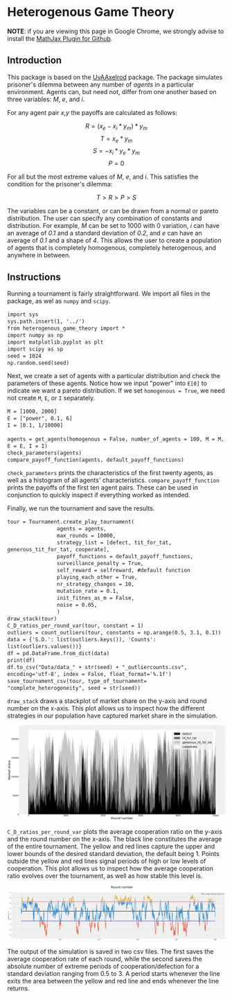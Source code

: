# Heterogenous Game Theory

__NOTE__: if you are viewing this page in Google Chrome, we strongly advise to install the [MathJax Plugin for Github](https://chrome.google.com/webstore/detail/mathjax-plugin-for-github/ioemnmodlmafdkllaclgeombjnmnbima/related).

## Introduction

This package is based on the [UvAAxelrod](https://github.com/RickGroeneweg/UvAAxelrod) package. The package simulates prisoner's dilemma between any number of _agents_ in a particular environment. Agents can, but need not, differ from one another based on three variables: _M_, _e_, and _i_. 

For any agent pair _x_,_y_ the payoffs are calculated as follows:

$$ R  = (x_{e} - x_{i} * y_{m}) * y_m $$
$$ T  = x_{e} * y_{m} $$
$$ S  = -x_{i} * y_{e} * y_{m} $$
$$ P  = 0 $$

For all but the most extreme values of _M_, _e_, and _i_. This satisfies the condition for the prisoner's dilemma:

$$ T>R>P>S$$

The variables can be a constant, or can be drawn from a normal or pareto distribution. The user can specify any combination of constants and distribution. For example, _M_ can be set to 1000 with 0 variation, _i_ can have an average of _0.1_ and a standard deviation of _0.2_, and _e_ can have an average of _0.1_ and a shape of _4_. This allows the user to create a population of agents that is completely homogenous, completely heterogenous, and anywhere in between. 

## Instructions

Running a tournament is fairly straightforward. We import all files in the package, as wel as `numpy` and `scipy`. 

    import sys
    sys.path.insert(1, '../')
    from heterogenous_game_theory import *
    import numpy as np
    import matplotlib.pyplot as plt
    import scipy as sp
    seed = 1024
    np.random.seed(seed)

Next, we create a set of agents with a particular distribution and check the parameters of these agents. Notice how we input "power" into `E[0]` to indicate we want a pareto distribution. If we set `homogenous = True`, we need not create `M`, `E`, or `I` separately.

    M = [1000, 2000]
    E = ["power", 0.1, 6]
    I = [0.1, 1/10000]

    agents = get_agents(homogenous = False, number_of_agents = 100, M = M, E = E, I = I)
    check_parameters(agents)
    compare_payoff_function(agents, default_payoff_functions)

`check_parameters` prints the characteristics of the first twenty agents, as well as a histogram of all agents' characteristics. `compare_payoff_function` prints the payoffs of the first ten agent pairs. These can be used in conjunction to quickly inspect if everything worked as intended.  

Finally, we run the tournament and save the results.

    tour = Tournament.create_play_tournament(
                    agents = agents, 
                    max_rounds = 10000, 
                    strategy_list = [defect, tit_for_tat, generous_tit_for_tat, cooperate], 
                    payoff_functions = default_payoff_functions, 
                    surveillance_penalty = True,
                    self_reward = selfreward, #default function
                    playing_each_other = True,
                    nr_strategy_changes = 10,
                    mutation_rate = 0.1,
                    init_fitnes_as_m = False,
                    noise = 0.05,
                    )
    draw_stack(tour)
    C_D_ratios_per_round_var(tour, constant = 1)
    outliers = count_outliers(tour, constants = np.arange(0.5, 3.1, 0.1))
    data = {'S.D.': list(outliers.keys()), 'Counts': list(outliers.values())}
    df = pd.DataFrame.from_dict(data)
    print(df)
    df.to_csv("Data/data_" + str(seed) + "_outliercounts.csv", encoding='utf-8', index = False, float_format='%.1f')
    save_tournament_csv(tour, type_of_tournament= "complete_heterogeneity", seed = str(seed))

`draw_stack` draws a stackplot of market share on the y-axis and round number on the x-axis. This plot allows us to inspect how the different strategies in our population have captured market share in the simulation. 

![draw_stack](images/draw_stack.png)

`C_D_ratios_per_round_var` plots the average cooperation ratio on the y-axis and the round number on the x-axis. The black line constitutes the average of the entire tournament. The yellow and red lines capture the upper and lower bounds of the desired standard deviation, the default being 1. Points outside the yellow and red lines signal periods of high or low levels of cooperation. This plot allows us to inspect how the average cooperation ratio evolves over the tournament, as well as how stable this level is. 

![coop_ratio](images/cd_ratios.png)

The output of the simulation is saved in two csv files. The first saves the average cooperation rate of each round, while the second saves the absolute number of extreme periods of cooperation/defection for a standard deviation ranging from 0.5 to 3. A period starts whenever the line exits the area between the yellow and red line and ends whenever the line returns. 